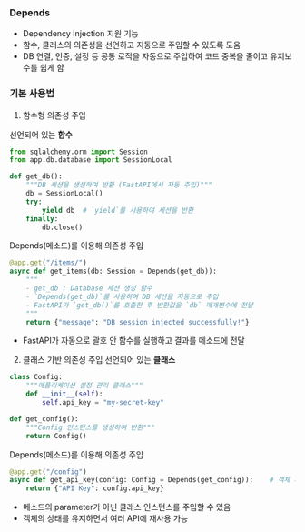 
### Depends
- Dependency Injection 지원 기능
- 함수, 클래스의 의존성을 선언하고 지동으로 주입할 수 있도록 도움
- DB 연결, 인증, 설정 등 공통 로직을 자동으로 주입하여 코드 중복을 줄이고 유지보수를 쉽게 함

### 기본 사용법
1. 함수형 의존성 주입

선언되어 있는 **함수**
```python
from sqlalchemy.orm import Session
from app.db.database import SessionLocal

def get_db():
    """DB 세션을 생성하여 반환 (FastAPI에서 자동 주입)"""
    db = SessionLocal()
    try:
        yield db  # `yield`를 사용하여 세션을 반환
    finally:
        db.close()
```

Depends(메소드)를 이용해 의존성 주입
```python
@app.get("/items/")
async def get_items(db: Session = Depends(get_db)):
    """
    - get_db : Database 세션 생성 함수
    - `Depends(get_db)`를 사용하여 DB 세션을 자동으로 주입
    - FastAPI가 `get_db()`를 호출한 후 반환값을 `db` 매개변수에 전달
    """
    return {"message": "DB session injected successfully!"}
```
- FastAPI가 자동으로 괄호 안 함수를 실행하고 결과를 메소드에 전달


2. 클래스 기반 의존성 주입
선언되어 있는 **클래스**
```python
class Config:
    """애플리케이션 설정 관리 클래스"""
    def __init__(self):
        self.api_key = "my-secret-key"

def get_config():
    """Config 인스턴스를 생성하여 반환"""
    return Config()
```

Depends(메소드)를 이용해 의존성 주입
```python
@app.get("/config")
async def get_api_key(config: Config = Depends(get_config)):    # 객체 자체 default 값이 Depends 의존성 주입
    return {"API Key": config.api_key}

```
- 메소드의 parameter가 아닌 클래스 인스턴스를 주입할 수 있음
- 객체의 상태를 유지하면서 여러 API에 재사용 가능
